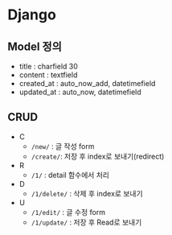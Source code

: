 # Django

## Model 정의

- title : charfield 30
- content : textfield
- created_at : auto_now_add, datetimefield
- updated_at : auto_now, datetimefield

## CRUD

- C
  - `/new/` : 글 작성 form
  - `/create/`: 저장 후 index로 보내기(redirect)
- R
  - `/1/` : detail 함수에서  처리
- D
  - `/1/delete/` : 삭제 후 index로 보내기
- U
  - `/1/edit/` : 글 수정 form
  - `/1/update/` : 저장 후 Read로 보내기